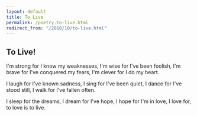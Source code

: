 ```yaml
---
layout: default
title: To Live
permalink: /poetry.to-live.html
redirect_from: "/2010/10/to-live.html"
---
```


To Live!
--------

I'm strong for I know my weaknesses,
I'm wise for I've been foolish,
I'm brave for I've conquered my fears,
I'm clever for I do my heart.

I laugh for I've known sadness,
I sing for I've been quiet,
I dance for I've stood still,
I walk for I've fallen often.

I sleep for the dreams,
I dream for I've hope,
I hope for I'm in love,
I love for, to love is to live.
